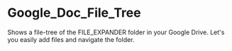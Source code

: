 # Google_Doc_File_Tree
Shows a file-tree of the FILE_EXPANDER folder in your Google Drive. Let's you easily add files and navigate the folder.
